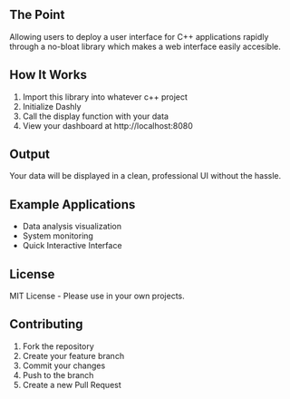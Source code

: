 ## The Point

Allowing users to deploy a user interface for C++ applications rapidly through a no-bloat library which makes a web interface easily accesible.

## How It Works

1. Import this library into whatever c++ project
2. Initialize Dashly
3. Call the display function with your data
4. View your dashboard at http://localhost:8080

## Output

Your data will be displayed in a clean, professional UI without the hassle.

## Example Applications

- Data analysis visualization
- System monitoring
- Quick Interactive Interface

## License

MIT License - Please use in your own projects.

## Contributing

1. Fork the repository
2. Create your feature branch
3. Commit your changes
4. Push to the branch
5. Create a new Pull Request
